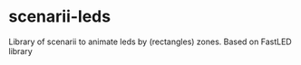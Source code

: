 # scenarii-leds
Library of scenarii to animate leds by (rectangles) zones. Based on FastLED library 
